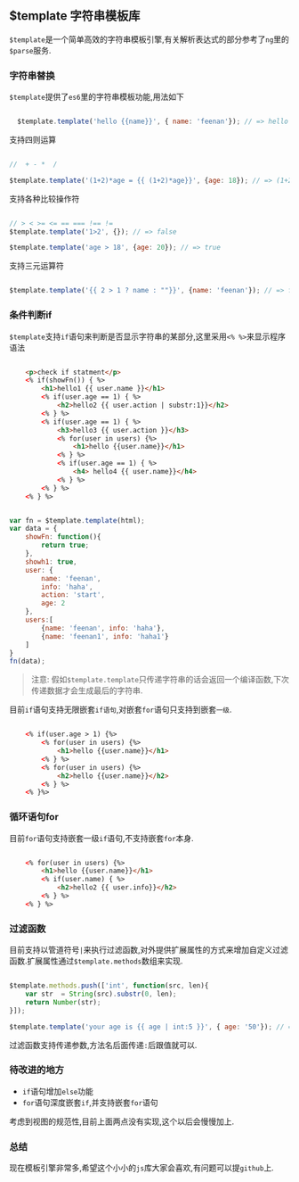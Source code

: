 ## $template 字符串模板库

`$template`是一个简单高效的字符串模板引擎,有关解析表达式的部分参考了`ng`里的`$parse`服务.

### 字符串替换

`$template`提供了`es6`里的字符串模板功能,用法如下

```js

  $template.template('hello {{name}}', { name: 'feenan'}); // => hello feenan

```

支持四则运算

```js

//  + - *  /

$template.template('(1+2)*age = {{ (1+2)*age}}', {age: 18}); // => (1+2)*age = 54

```

支持各种比较操作符

```js

// > < >= <= == === !== !=
$template.template('1>2', {}); // => false

$template.template('age > 18', {age: 20}); // => true

```

支持三元运算符

```js

$template.template('{{ 2 > 1 ? name : ""}}', {name: 'feenan'}); // => feenan

```

### 条件判断if

`$template`支持`if`语句来判断是否显示字符串的某部分,这里采用`<% %>`来显示程序语法

```html

	<p>check if statment</p>
	<% if(showFn()) { %>
		<h1>hello1 {{ user.name }}</h1>
		<% if(user.age == 1) { %>
			<h2>hello2 {{ user.action | substr:1}}</h2>
		<% } %>
		<% if(user.age == 1) { %>
			<h3>hello3 {{ user.action }}</h3>
			<% for(user in users) {%>
				<h1>hello {{user.name}}</h1>
			<% } %>
			<% if(user.age == 1) { %>
				<h4> hello4 {{ user.name}}</h4>
			<% } %>
		<% } %>
	<% } %>	

```

```js

var fn = $template.template(html);
var data = {
	showFn: function(){
		return true;
	},
	showh1: true,
	user: {
		name: 'feenan',
		info: 'haha',
		action: 'start',
		age: 2
	},
	users:[
		{name: 'feenan', info: 'haha'},
		{name: 'feenan1', info: 'haha1'}
	]
}
fn(data);
```

> 注意: 假如`$template.template`只传递字符串的话会返回一个编译函数,下次传递数据才会生成最后的字符串.

目前`if`语句支持无限嵌套`if语句`,对嵌套`for`语句只支持到嵌套`一级`.

```html

	<% if(user.age > 1) {%>
		<% for(user in users) {%>
			<h1>hello {{user.name}}</h1>
		<% } %>
		<% for(user in users) {%>
			<h2>hello {{user.name}}</h2>
		<% } %>
	<% }%>

```

### 循环语句for

目前`for`语句支持嵌套一级`if`语句,不支持嵌套`for`本身.

```html

	<% for(user in users) {%>
		<h1>hello {{user.name}}</h1>
		<% if(user.name) { %>
			<h2>hello2 {{ user.info}}</h2>
		<% } %>
	<% } %>

```

### 过滤函数

目前支持以管道符号`|`来执行过滤函数,对外提供扩展属性的方式来增加自定义过滤函数.扩展属性通过`$template.methods`数组来实现.

```js

$template.methods.push(['int', function(src, len){
	var str  = String(src).substr(0, len);
	return Number(str);
}]);

$template.template('your age is {{ age | int:5 }}', { age: '50'}); // => 50

```

过滤函数支持传递参数,方法名后面传递`:`后跟值就可以.

### 待改进的地方

* `if`语句增加`else`功能
* `for`语句深度嵌套`if`,并支持嵌套`for`语句

考虑到视图的规范性,目前上面两点没有实现,这个以后会慢慢加上.

### 总结

现在模板引擎非常多,希望这个小小的`js`库大家会喜欢,有问题可以提`github`上.












